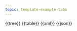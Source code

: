 ```yaml
---
topic: template-example-tabs
---
```


<tabs>
  <tab title="Overview">
    {{tree}}
  </tab>
  <tab title="Table">
    {{table}}
  </tab>
  <tab title="XML">
    {{xml}}
  </tab>
  <tab title="JSON">
    {{json}}
  </tab>
</tabs>
